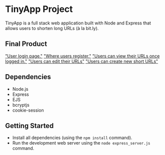 # TinyApp Project

TinyApp is a full stack web application built with Node and Express that allows users to shorten long URLs (à la bit.ly).

## Final Product

["User login page."](https://github.com/stephsteph123/tinyapp/blob/main/docs/login_page.png)
["Where users register."](https://github.com/stephsteph123/tinyapp/blob/main/docs/reg_page.png)
["Users can view their URLs once logged in."](https://github.com/stephsteph123/tinyapp/blob/main/docs/my_urls.png)
["Users can edit their URLs"](https://github.com/stephsteph123/tinyapp/blob/main/docs/edit_long_url.png)
["Users can create new short URLs"](https://github.com/stephsteph123/tinyapp/blob/main/docs/create_new_url.png)

## Dependencies

- Node.js
- Express
- EJS
- bcryptjs
- cookie-session

## Getting Started

- Install all dependencies (using the `npm install` command).
- Run the development web server using the `node express_server.js` command.